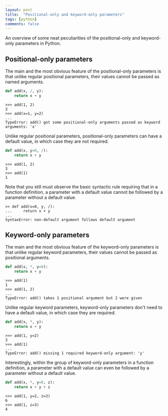 ```yaml
---
layout: post
title:  "Positional-only and keyword-only parameters"
tags: [python]
comments: false
---
```


An overview of some neat peculiarities of the positional-only and
keyword-only parameters in Python.

## Positional-only parameters

The main and the most obvious feature of the positional-only parameters
is that unlike regular positional parameters, their values cannot be
passed as named arguments.

```python
def add(x, /, y):
    return x + y
```

```pycon
>>> add(1, 2)
3
>>> add(x=1, y=2)
...
TypeError: add() got some positional-only arguments passed as keyword arguments: 'x'
```

Unlike regular positional parameters, positional-only parameters can
have a default value, in which case they are not required.

```python
def add(x, y=0, /):
    return x + y
```

```pycon
>>> add(1, 2)
3
>>> add(1)
1
```

Note that you still must observe the basic syntactic rule requiring that
in a function definition, a parameter with a default value cannot be
followed by a parameter without a default value.

```pycon
>> def add(x=0, y, /):
...     return x + y
... 
SyntaxError: non-default argument follows default argument
```

## Keyword-only parameters

The main and the most obvious feature of the keyword-only parameters
is that unlike regular keyword parameters, their values cannot be
passed as positional arguments.

```python
def add(x, *, y=0):
    return x + y
```

```pycon
>>> add(1)
1
>>> add(1, 2)
...
TypeError: add() takes 1 positional argument but 2 were given
```

Unlike regular keyword parameters, keyword-only parameters don't need
to have a default value, in which case they are required.

```python
def add(x, *, y):
    return x + y
```

```pycon
>>> add(1, y=2)
3
>>> add(1)
...
TypeError: add() missing 1 required keyword-only argument: 'y'
```

Interestingly, within the group of keyword-only parameters in a function
definition, a parameter with a default value can even be followed by
a parameter without a default value.

```python
def add(x, *, y=0, z):
    return x + y + z
```

```pycon
>>> add(1, y=2, z=3)
6
>>> add(1, z=3)
4
```
